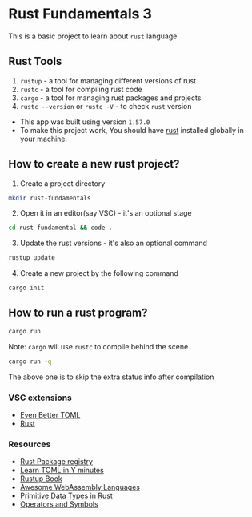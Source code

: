 # Rust Fundamentals 3

This is a basic project to learn about `rust` language

## Rust Tools

  1. `rustup` - a tool for managing different versions of rust
  2. `rustc`  - a tool for compiling rust code
  3. `cargo`  - a tool for managing rust packages and projects
  4. `rustc --version` or `rustc -V` - to check `rust` version
  
  - This app was built using version `1.57.0`
  - To make this project work, You should have [rust](https://www.rust-lang.org/learn/get-started) installed globally in your machine.

## How to create a new rust project?

  1. Create a project directory

  ```bash
mkdir rust-fundamentals
  ```

  2. Open it in an editor(say VSC) - it's an optional stage

  ```bash
cd rust-fundamental && code .
  ```

  3. Update the rust versions - it's also an optional command

  ```bash
rustup update
  ```

  4. Create a new project by the following command

  ```bash
cargo init
  ```

## How to run a rust program?

```bash
cargo run
```

Note: `cargo` will use `rustc` to compile behind the scene

```bash
cargo run -q
```

The above one is to skip the extra status info after compilation

### VSC extensions

  - [Even Better TOML](https://marketplace.visualstudio.com/items?itemName=tamasfe.even-better-toml)
  - [Rust](https://marketplace.visualstudio.com/items?itemName=rust-lang.rust)

### Resources

  * [Rust Package registry](https://crates.io/)
  * [Learn TOML in Y minutes](https://learnxinyminutes.com/docs/toml/)
  * [Rustup Book](https://rust-lang.github.io/rustup/)
  * [Awesome WebAssembly Languages](https://github.com/appcypher/awesome-wasm-langs)
  * [Primitive Data Types in Rust](https://www.codingame.com/playgrounds/365/getting-started-with-rust/primitive-data-types)
  * [Operators and Symbols](https://doc.rust-lang.org/book/appendix-02-operators.html)
